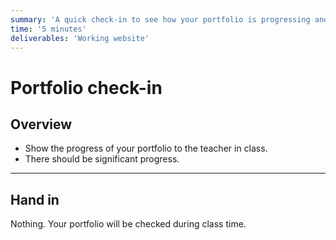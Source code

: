 ```yaml
---
summary: 'A quick check-in to see how your portfolio is progressing and give any feedback.'
time: '5 minutes'
deliverables: 'Working website'
---
```


# Portfolio check-in

## Overview

- Show the progress of your portfolio to the teacher in class.
- There should be significant progress.

---

## Hand in

Nothing. Your portfolio will be checked during class time.
